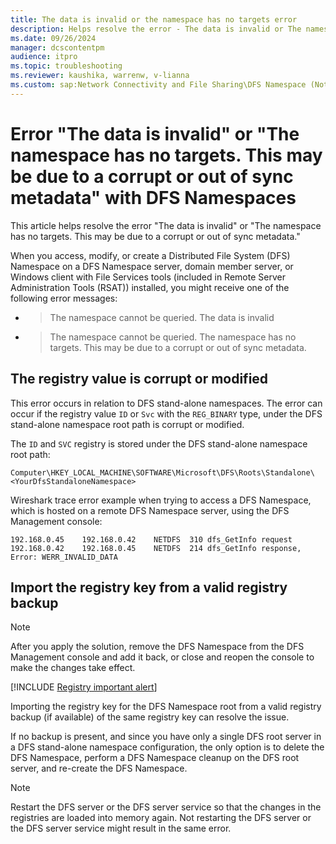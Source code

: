 ```yaml
---
title: The data is invalid or the namespace has no targets error
description: Helps resolve the error - The data is invalid or The namespace has no targets. This may be due to a corrupt or out of sync metadata.
ms.date: 09/26/2024
manager: dcscontentpm
audience: itpro
ms.topic: troubleshooting
ms.reviewer: kaushika, warrenw, v-lianna
ms.custom: sap:Network Connectivity and File Sharing\DFS Namespace (Not Replication), csstroubleshoot
---
```

# Error "The data is invalid" or "The namespace has no targets. This may be due to a corrupt or out of sync metadata" with DFS Namespaces

This article helps resolve the error "The data is invalid" or "The namespace has no targets. This may be due to a corrupt or out of sync metadata."

When you access, modify, or create a Distributed File System (DFS) Namespace on a DFS Namespace server, domain member server, or Windows client with File Services tools (included in Remote Server Administration Tools (RSAT)) installed, you might receive one of the following error messages: 

- > The namespace cannot be queried. The data is invalid
- > The namespace cannot be queried. The namespace has no targets. This may be due to a corrupt or out of sync metadata.

## The registry value is corrupt or modified

This error occurs in relation to DFS stand-alone namespaces. The error can occur if the registry value `ID` or `Svc` with the `REG_BINARY` type, under the DFS stand-alone namespace root path is corrupt or modified.

The `ID` and `SVC` registry is stored under the DFS stand-alone namespace root path:

`Computer\HKEY_LOCAL_MACHINE\SOFTWARE\Microsoft\DFS\Roots\Standalone\<YourDfsStandaloneNamespace>`

Wireshark trace error example when trying to access a DFS Namespace, which is hosted on a remote DFS Namespace server, using the DFS Management console:

```output
192.168.0.45	192.168.0.42	NETDFS	310	dfs_GetInfo request
192.168.0.42	192.168.0.45	NETDFS	214	dfs_GetInfo response, Error: WERR_INVALID_DATA
```

## Import the registry key from a valid registry backup

> [!NOTE]
> After you apply the solution, remove the DFS Namespace from the DFS Management console and add it back, or close and reopen the console to make the changes take effect.

[!INCLUDE [Registry important alert](../../includes/registry-important-alert.md)]

Importing the registry key for the DFS Namespace root from a valid registry backup (if available) of the same registry key can resolve the issue.

If no backup is present, and since you have only a single DFS root server in a DFS stand-alone namespace configuration, the only option is to delete the DFS Namespace, perform a DFS Namespace cleanup on the DFS root server, and re-create the DFS Namespace.

> [!NOTE]
> Restart the DFS server or the DFS server service so that the changes in the registries are loaded into memory again. Not restarting the DFS server or the DFS server service might result in the same error.
